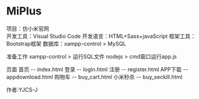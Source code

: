 # MiPlus

项目：仿小米官网
<br>
开发工具：Visual Studio Code
开发语言：HTML+Sass+javaScript
框架工具：Bootstrap框架
数据库：xampp-control > MySQL

准备工作
xampp-control > 运行SQL文件
nodejs > cmd窗口运行app.js

页面
首页 -- index.html
登录 -- login.html
注册 -- register.html
APP下载 -- appdownload.html
购物车 -- buy_cart.html
小米秒杀 -- buy_seckill.html

作者:YJCS-J
